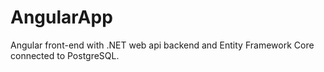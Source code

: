 # AngularApp

Angular front-end with .NET web api backend and Entity Framework Core connected to PostgreSQL.
